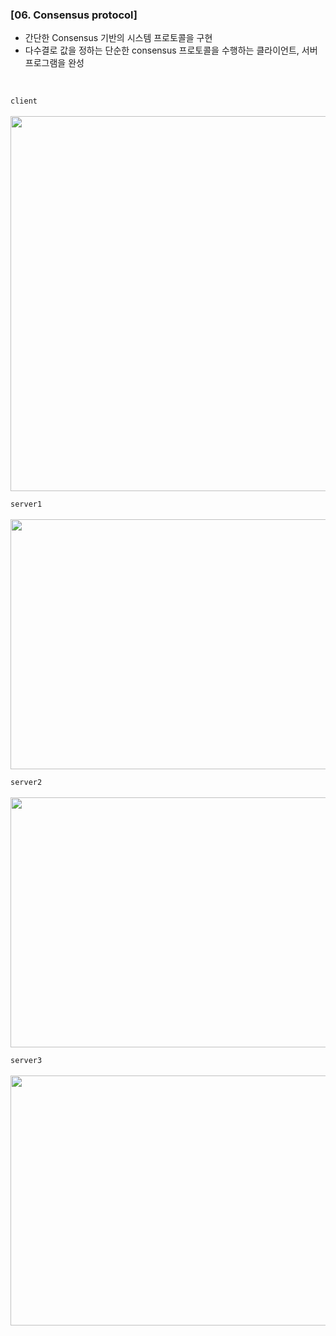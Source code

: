 ### [06. Consensus protocol]
- 간단한 Consensus 기반의 시스템 프로토콜을 구현
- 다수결로 값을 정하는 단순한 consensus 프로토콜을 수행하는 클라이언트, 서버 프로그램을 완성

<br/>

`client` <br/><br/>
<img src="https://github.com/user-attachments/assets/7e995c78-fd29-41c6-b3f9-bec4986868f9" width="700" height="600"/>

`server1` <br/><br/>
<img src="https://github.com/user-attachments/assets/18251228-e5df-475b-b98b-e9e847a2190d" width="600" height="400"/>

`server2` <br/><br/>
<img src="https://github.com/user-attachments/assets/3467b38c-a767-423e-ac78-0b18a58fe947" width="600" height="400"/>

`server3` <br/><br/>
<img src="https://github.com/user-attachments/assets/85c022e3-8717-429e-b935-5f6f8288adf4" width="600" height="400"/>
